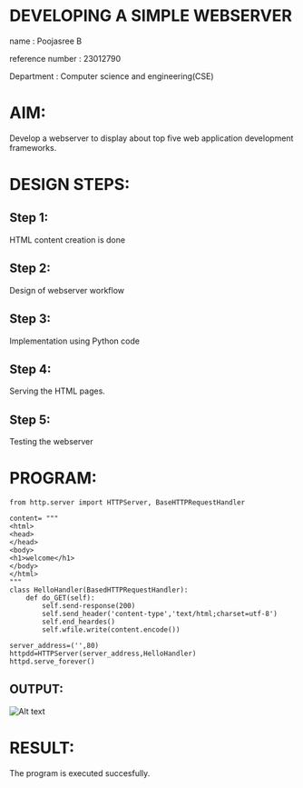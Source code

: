 # DEVELOPING A SIMPLE WEBSERVER
name : Poojasree B

reference number : 23012790

Department : Computer science and engineering(CSE)
# AIM:

Develop a webserver to display about top five web application development frameworks.

# DESIGN STEPS:

## Step 1:

HTML content creation is done

## Step 2:

Design of webserver workflow

## Step 3:

Implementation using Python code

## Step 4:

Serving the HTML pages.

## Step 5:

Testing the webserver
# PROGRAM:
```
from http.server import HTTPServer, BaseHTTPRequestHandler

content= """
<html>
<head>
</head>
<body>
<h1>welcome</h1>
</body>
</html>
"""
class HelloHandler(BasedHTTPRequestHandler):
    def do_GET(self):
        self.send-response(200)
        self.send_header('content-type','text/html;charset=utf-8')
        self.end_heardes()
        self.wfile.write(content.encode())

server_address=('',80)
httpdd=HTTPServer(server_address,HelloHandler)
httpd.serve_forever()
```

## OUTPUT:
![Alt text](images/webserver1.png)


# RESULT:

The program is executed succesfully.
